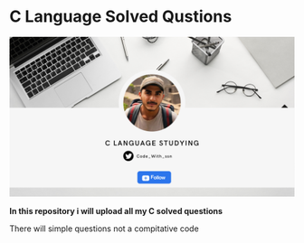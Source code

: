 # C Language Solved Qustions
<img Src="C Language GitHub Bg.png" alt="Banner"> </img>

<p><b> In this repository i will upload all my C solved questions </b> </p>

<p> There will simple questions not a compitative code</p>